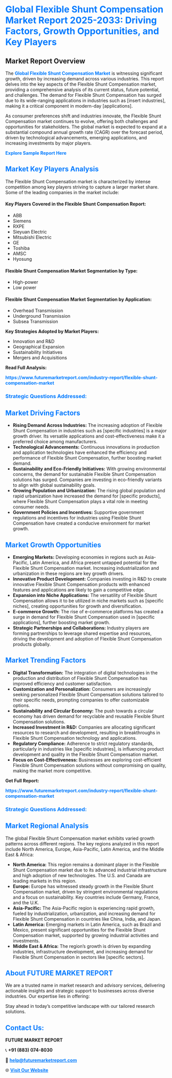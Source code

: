 <h1 style="color: #007BFF;">Global Flexible Shunt Compensation Market Report 2025-2033: Driving Factors, Growth Opportunities, and Key Players</h1>

<section id="overview">
<h2>Market Report Overview</h2>
<p>The <a href="https://www.futuremarketreport.com/industry-report/flexible-shunt-compensation-market" style="color: #007BFF; text-decoration: none;"><strong>Global Flexible Shunt Compensation Market</strong></a> is witnessing significant growth, driven by increasing demand across various industries. This report delves into the key aspects of the Flexible Shunt Compensation market, providing a comprehensive analysis of its current status, future potential, and challenges. The demand for Flexible Shunt Compensation has surged due to its wide-ranging applications in industries such as [insert industries], making it a critical component in modern-day [applications].</p>
<p>As consumer preferences shift and industries innovate, the Flexible Shunt Compensation market continues to evolve, offering both challenges and opportunities for stakeholders. The global market is expected to expand at a substantial compound annual growth rate (CAGR) over the forecast period, driven by technological advancements, emerging applications, and increasing investments by major players.</p>
</section>

<section id="overview">
<p><a href="https://www.futuremarketreport.com/request-sample/reportId=37128" style="color: #007BFF; text-decoration: none;"><strong>Explore Sample Report Here</strong></a></p>
</section>

<section id="key-players">
<h2 style="color: #007BFF;">Market Key Players Analysis</h2>
<p>The Flexible Shunt Compensation market is characterized by intense competition among key players striving to capture a larger market share. Some of the leading companies in the market include:</p>
<h4>Key Players Covered in the Flexible Shunt Compensation Report:</h4>
<ul><li>ABB</li><li>Siemens</li><li>RXPE</li><li>Sieyuan Electric</li><li>Mitsubishi Electric</li><li>GE</li><li>Toshiba</li><li>AMSC</li><li>Hyosung</li></ul>
<h4>Flexible Shunt Compensation Market Segmentation by Type:</h4>
<ul><li>High-power</li><li>Low power</li></ul>

<h4>Flexible Shunt Compensation Market Segmentation by Application:</h4>
<ul><li>Overhead Transmission</li><li>Underground Transmission</li><li>Subsea Transmission</li></ul>
<p><strong>Key Strategies Adopted by Market Players:</strong></p>
<ul>
<li>Innovation and R&D</li>
<li>Geographical Expansion</li>
<li>Sustainability Initiatives</li>
<li>Mergers and Acquisitions</li>
</ul>
</section>

<section>
<p><strong>Read Full Analysis: </strong></p><a href="https://www.futuremarketreport.com/industry-report/flexible-shunt-compensation-market" style="color: #007BFF; text-decoration: none;"><strong>https://www.futuremarketreport.com/industry-report/flexible-shunt-compensation-market</strong></a>
<h3 style="color: #007BFF;">Strategic Questions Addressed:</h3>
</section>

<section id="driving-factors">
<h2 style="color: #007BFF;">Market Driving Factors</h2>
<ul>
<li><strong>Rising Demand Across Industries:</strong> The increasing adoption of Flexible Shunt Compensation in industries such as [specific industries] is a major growth driver. Its versatile applications and cost-effectiveness make it a preferred choice among manufacturers.</li>
<li><strong>Technological Advancements:</strong> Continuous innovations in production and application technologies have enhanced the efficiency and performance of Flexible Shunt Compensation, further boosting market demand.</li>
<li><strong>Sustainability and Eco-Friendly Initiatives:</strong> With growing environmental concerns, the demand for sustainable Flexible Shunt Compensation solutions has surged. Companies are investing in eco-friendly variants to align with global sustainability goals.</li>
<li><strong>Growing Population and Urbanization:</strong> The rising global population and rapid urbanization have increased the demand for [specific products], where Flexible Shunt Compensation plays a vital role in meeting consumer needs.</li>
<li><strong>Government Policies and Incentives:</strong> Supportive government regulations and incentives for industries using Flexible Shunt Compensation have created a conducive environment for market growth.</li>
</ul>
</section>

<section id="growth-opportunities">
<h2 style="color: #007BFF;">Market Growth Opportunities</h2>
<ul>
<li><strong>Emerging Markets:</strong> Developing economies in regions such as Asia-Pacific, Latin America, and Africa present untapped potential for the Flexible Shunt Compensation market. Increasing industrialization and urbanization in these regions are key growth drivers.</li>
<li><strong>Innovative Product Development:</strong> Companies investing in R&D to create innovative Flexible Shunt Compensation products with enhanced features and applications are likely to gain a competitive edge.</li>
<li><strong>Expansion into Niche Applications:</strong> The versatility of Flexible Shunt Compensation allows it to be utilized in niche markets such as [specific niches], creating opportunities for growth and diversification.</li>
<li><strong>E-commerce Growth:</strong> The rise of e-commerce platforms has created a surge in demand for Flexible Shunt Compensation used in [specific applications], further boosting market growth.</li>
<li><strong>Strategic Partnerships and Collaborations:</strong> Industry players are forming partnerships to leverage shared expertise and resources, driving the development and adoption of Flexible Shunt Compensation products globally.</li>
</ul>
</section>

<section id="trending-factors">
<h2 style="color: #007BFF;">Market Trending Factors</h2>
<ul>
<li><strong>Digital Transformation:</strong> The integration of digital technologies in the production and distribution of Flexible Shunt Compensation has improved efficiency and customer satisfaction.</li>
<li><strong>Customization and Personalization:</strong> Consumers are increasingly seeking personalized Flexible Shunt Compensation solutions tailored to their specific needs, prompting companies to offer customizable options.</li>
<li><strong>Sustainability and Circular Economy:</strong> The push towards a circular economy has driven demand for recyclable and reusable Flexible Shunt Compensation solutions.</li>
<li><strong>Increased Investment in R&D:</strong> Companies are allocating significant resources to research and development, resulting in breakthroughs in Flexible Shunt Compensation technology and applications.</li>
<li><strong>Regulatory Compliance:</strong> Adherence to strict regulatory standards, particularly in industries like [specific industries], is influencing product development and quality in the Flexible Shunt Compensation market.</li>
<li><strong>Focus on Cost-Effectiveness:</strong> Businesses are exploring cost-efficient Flexible Shunt Compensation solutions without compromising on quality, making the market more competitive.</li>
</ul>
</section>

<section>
<p><strong>Get Full Report: </strong></p><a href="https://www.futuremarketreport.com/industry-report/flexible-shunt-compensation-market" style="color: #007BFF; text-decoration: none;"><strong>https://www.futuremarketreport.com/industry-report/flexible-shunt-compensation-market</strong></a>
<h3 style="color: #007BFF;">Strategic Questions Addressed:</h3>
</section>


<section id="regional-analysis">
<h2 style="color: #007BFF;">Market Regional Analysis</h2>
<p>The global Flexible Shunt Compensation market exhibits varied growth patterns across different regions. The key regions analyzed in this report include North America, Europe, Asia-Pacific, Latin America, and the Middle East & Africa:</p>
<ul>
<li><strong>North America:</strong> This region remains a dominant player in the Flexible Shunt Compensation market due to its advanced industrial infrastructure and high adoption of new technologies. The U.S. and Canada are leading markets in this region.</li>
<li><strong>Europe:</strong> Europe has witnessed steady growth in the Flexible Shunt Compensation market, driven by stringent environmental regulations and a focus on sustainability. Key countries include Germany, France, and the U.K.</li>
<li><strong>Asia-Pacific:</strong> The Asia-Pacific region is experiencing rapid growth, fueled by industrialization, urbanization, and increasing demand for Flexible Shunt Compensation in countries like China, India, and Japan.</li>
<li><strong>Latin America:</strong> Emerging markets in Latin America, such as Brazil and Mexico, present significant opportunities for the Flexible Shunt Compensation market, supported by growing industrial activities and investments.</li>
<li><strong>Middle East & Africa:</strong> The region’s growth is driven by expanding industries, infrastructure development, and increasing demand for Flexible Shunt Compensation in sectors like [specific sectors].</li>
</ul>
</section>

<footer>
<h2 style="color: #007BFF;">About FUTURE MARKET REPORT</h2>
<p>We are a trusted name in market research and advisory services, delivering actionable insights and strategic support to businesses across diverse industries. Our expertise lies in offering:</p>

<p>Stay ahead in today’s competitive landscape with our tailored research solutions.</p>

<h2 style="color: #007BFF;">Contact Us:</h2>
<p><strong>FUTURE MARKET REPORT</strong></p>
<p>📞 <strong>+91 (883) 074-8030</strong></p>
<p>📧 <strong><a href="mailto:help@futuremarketreport.com" style="color: #007BFF;">help@futuremarketreport.com</a></strong></p>
<p>🌐 <strong><a href="https://www.futuremarketreport.com/" style="color: #007BFF;">Visit Our Website</a></strong></p>
</footer>